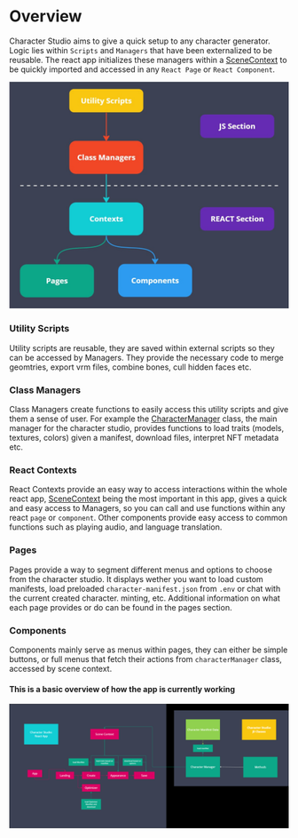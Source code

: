 # Overview

Character Studio aims to give a quick setup to any character generator. Logic lies within `Scripts` and `Managers` that have been externalized to be reusable. The react app initializes these managers within a [SceneContext](./Contexts/scene-context.md) to be quickly imported and accessed in any `React Page` or `React Component`.

![](/img/overview-schema.jpg)

### Utility Scripts

Utility scripts are reusable, they are saved within external scripts so they can be accessed by Managers. They provide the necessary code to merge geomtries, export vrm files, combine bones, cull hidden faces etc. 


### Class Managers

Class Managers create functions to easily access this utility scripts and give them a sense of user. For example the [CharacterManager](./Managers/character-manager.md) class, the main manager for the character studio, provides functions to load traits (models, textures, colors) given a manifest, download files, interpret NFT metadata etc.


### React Contexts

React Contexts provide an easy way to access interactions within the whole react app, [SceneContext](./Contexts/scene-context.md) being the most important in this app, gives a quick and easy access to Managers, so you can call and use functions within any react `page` or `component`. Other components provide easy access to common functions such as playing audio, and language translation.


### Pages

Pages provide a way to segment different menus and options to choose from the character studio. It displays wether you want to load custom manifests, load preloaded `character-manifest.json` from `.env` or chat with the current created character. minting, etc. Additional information on what each page provides or do can be found in the pages section.


### Components

Components mainly serve as menus within pages, they can either be simple buttons, or full menus that fetch their actions from `characterManager` class, accessed by scene context.

#### This is a basic overview of how the app is currently working

![](/img/overview-app.jpg)
